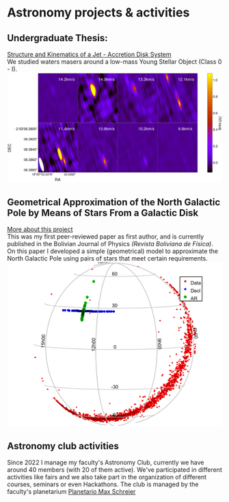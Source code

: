 # Astronomy projects & activities

## Undergraduate Thesis:
[Structure and Kinematics of a Jet -  Accretion Disk System](/astro/thesis)
<br>
We studied waters masers around a low-mass Young Stellar Object (Class 0 - I).
<img src="images/matrix.png?raw=true"/>

## Geometrical Approximation of the North Galactic Pole by Means of Stars From a Galactic Disk
[More about this project](/astro/rbfpaper)
<br>
This was my first peer-reviewed paper as first author, and is currently published in the Bolivian Journal of Physics <i>(Revista Boliviana de Física)</i>. On this paper I developed a simple (geometrical) model to approximate the North Galactic Pole using pairs of stars that meet certain requirements. 
<img src="images/paper_fig.png?raw=true"/>

## Astronomy club activities
Since 2022 I manage my faculty's Astronomy Club, currently we have around 40 members (with 20 of them active). We've participated in different activities like fairs and we also take part in the organization of different courses, seminars or even Hackathons. The club is managed by the faculty's planetarium <a href="http://planetario.umsa.bo">Planetario Max Schreier</a>
